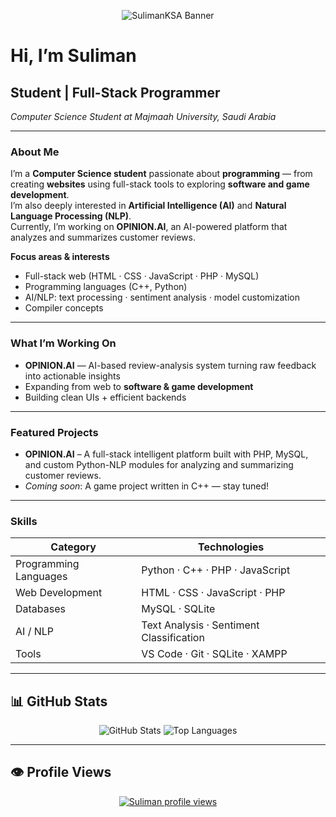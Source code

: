 <p align="center">
  <picture>
    <!-- Dark mode -->
    <source media="(prefers-color-scheme: dark)"
            srcset="https://capsule-render.vercel.app/api?type=waving&height=120&color=0:0f172a,100:1e293b&text=SulimanKSA&fontColor=ffffff&fontSize=40&fontAlign=50&animation=fadeIn&section=header" />
    <!-- Light mode -->
    <source media="(prefers-color-scheme: light)"
            srcset="https://capsule-render.vercel.app/api?type=waving&height=120&color=0:f8fafc,100:e2e8f0&text=SulimanKSA&fontColor=111827&fontSize=40&fontAlign=50&animation=fadeIn&section=header" />
    <!-- Fallback -->
    <img alt="SulimanKSA Banner"
         src="https://capsule-render.vercel.app/api?type=waving&height=120&color=gradient&text=SulimanKSA&fontColor=ffffff&fontSize=40&fontAlign=50&animation=fadeIn&section=header" />
  </picture>
</p>

# Hi, I’m Suliman  
## Student | Full-Stack Programmer
_Computer Science Student at Majmaah University, Saudi Arabia_

---

### About Me  
I’m a **Computer Science student** passionate about **programming** — from creating **websites** using full-stack tools to exploring **software and game development**.  
I’m also deeply interested in **Artificial Intelligence (AI)** and **Natural Language Processing (NLP)**.  
Currently, I’m working on **OPINION.AI**, an AI-powered platform that analyzes and summarizes customer reviews.

**Focus areas & interests**
- Full-stack web (HTML · CSS · JavaScript · PHP · MySQL)  
- Programming languages (C++, Python)  
- AI/NLP: text processing · sentiment analysis · model customization  
- Compiler concepts 

---

### What I’m Working On  
- **OPINION.AI** — AI-based review-analysis system turning raw feedback into actionable insights  
- Expanding from web to **software & game development**  
- Building clean UIs + efficient backends  

---

### Featured Projects  
- **OPINION.AI** – A full-stack intelligent platform built with PHP, MySQL, and custom Python-NLP modules for analyzing and summarizing customer reviews.  
- *Coming soon*: A game project written in C++ — stay tuned!  

---

### Skills  
| Category               | Technologies                                   |
|------------------------|------------------------------------------------|
| Programming Languages  | Python · C++ · PHP · JavaScript                |
| Web Development        | HTML · CSS · JavaScript · PHP                  |
| Databases              | MySQL · SQLite                                 |
| AI / NLP               | Text Analysis · Sentiment Classification       |
| Tools                  | VS Code · Git · SQLite · XAMPP                 |

---

## 📊 GitHub Stats  
<p align="center">
  <img src="https://github-readme-stats.vercel.app/api?username=SulimanKSA&show_icons=true&theme=transparent&hide_border=true" alt="GitHub Stats" />
  <img src="https://github-readme-stats.vercel.app/api/top-langs/?username=SulimanKSA&layout=compact&theme=transparent&hide_border=true" alt="Top Languages" />
</p>

---

## 👁️ Profile Views  
<p align="center">
  <a href="https://u8views.com/github/SulimanKSA">
    <img src="https://u8views.com/api/v1/github/profiles/126826976/views/day-week-month-total-count.svg" alt="Suliman profile views"/>
  </a>
</p>
